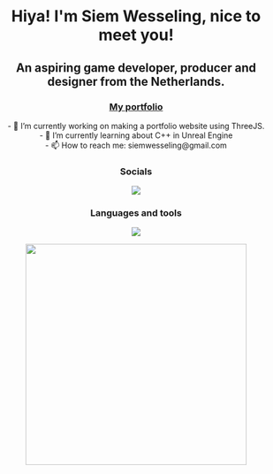 <h1 style="text-align:center;">
    Hiya! I'm Siem Wesseling, nice to meet you!
</h1>

<h2 style="text-align:center;">
    An aspiring game developer, producer and designer from the Netherlands.
</h2>

<!--(Insert link to my portfolio here, site does not exist 
yet)-->
<h3 style="text-align:center;"> 
    <a href="url"> My portfolio</a>
</h3>

<p align = "center">
    - 🔭 I’m currently working on making a portfolio website using ThreeJS. <br>
    - 🌱 I’m currently learning about C++ in Unreal Engine <br>
    - 📫 How to reach me: siemwesseling@gmail.com <br>
    <!-- 
    - 📄 You can find my resume right here! [insert portfolio website] <br>
    - 👨‍💻 All of my projects are available at [insert portfolio website] <br>
    -->
</p>

<h3 style="text-align:center;">
    Socials
</h3>

<p align = "center">
  <a href = "https://www.linkedin.com/in/siem-w-304149123/">
    <img src = "https://skillicons.dev/icons?i=linkedin" />
  </a>
</p>

<h3 style="text-align:center;">
    Languages and tools
</h3>

<p align = "center">
    <a href = "https://skillicons.dev">
        <img src = "https://skillicons.dev/icons?i=arduino,cs,docker,gamemakerstudio,godot,html,css,java,js,php,processing,py,threejs,unity,unreal,wordpress" />
    </a>
</p>

<p align = "center">
    <img src="https://github-readme-stats.vercel.app/api?username=SiemWesseling&show_icons=true&theme=ADD_THEME_HERE" width="400">
</p>

<!-- (Insert Most used languages here:) -->

<!--
**SiemWesseling/SiemWesseling** is a ✨ _special_ ✨ repository because its `README.md` (this file) appears on your GitHub profile.
-->


